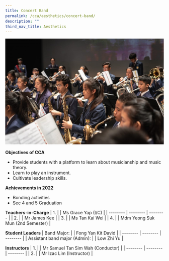 ```yaml
---
title: Concert Band
permalink: /cca/aesthetics/concert-band/
description: ""
third_nav_title: Aesthetics
---
```

![](/images/GMSS-95-Anniversary-135-1024x684.jpg)


**Objectives of CCA**

*   Provide students with a platform to learn about musicianship and music theory.
*   Learn to play an instrument.
*   Cultivate leadership skills.

**Achievements in 2022**

*   Bonding activities
*   Sec 4 and 5 Graduation



**Teachers-in-Charge**
| 1. |  | Ms Grace Yap (I/C) |
| -------- | -------- | -------- |
| 2.     |      | Mr James Kee     |
| 3.     |      | Ms Tan Kai Wei    |
| 4.     |      | Mdm Yeong Suk Mun (2nd Semester)    |

**Student Leaders**
| Band Major: |  | Fong Yan Kit David |
| -------- | -------- | -------- |
| Assistant band major (Admin):    |      | Low Zhi Yu    |



**Instructors**
| 1. |  | Mr Samuel Tan Sim Wah (Conductor) |
| -------- | -------- | -------- |
| 2.    |      | Mr Izac Lim (Instructor)     |